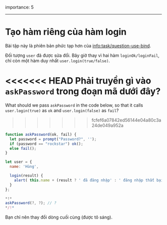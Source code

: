 importance: 5

---

# Tạo hàm riêng của hàm login

Bài tập này là phiên bản phức tạp hơn của <info:task/question-use-bind>. 

Đối tượng `user` đã được sửa đổi. Bây giờ thay vì hai hàm `loginOk/loginFail`, chỉ còn một hàm duy nhất `user.login(true/false)`.

<<<<<<< HEAD
Phải truyền gì vào `askPassword` trong đoạn mã dưới đây?
=======
What should we pass `askPassword` in the code below, so that it calls `user.login(true)` as `ok` and `user.login(false)` as `fail`?
>>>>>>> fcfef6a07842ed56144e04a80c3a24de049a952a

```js
function askPassword(ok, fail) {
  let password = prompt("Password?", '');
  if (password == "rockstar") ok();
  else fail();
}

let user = {
  name: 'Hùng',

  login(result) {
    alert( this.name + (result ? ' đã đăng nhập' : ' đăng nhập thất bại') );
  }
};

*!*
askPassword(?, ?); // ?
*/!*
```

Bạn chỉ nên thay đổi dòng cuối cùng (được tô sáng).

